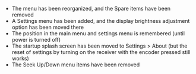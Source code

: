 * The menu has been reorganized, and the Spare items have been removed
* A Settings menu has been added, and the display brightness adjustment option has been moved there
* The position in the main menu and settings menu is remembered (until power is turned off)
* The startup splash screen has been moved to Settings > About (but the reset of settings by turning on the receiver with the encoder pressed still works)
* The Seek Up/Down menu items have been removed
